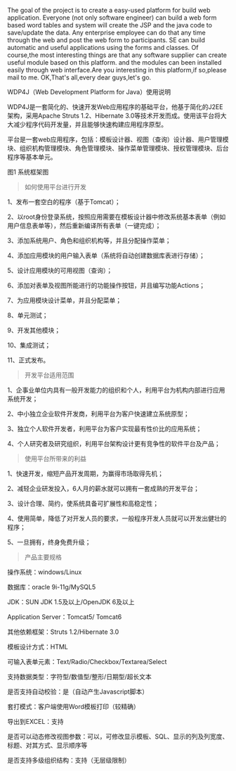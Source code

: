 The goal of the project is to create a easy-used platform for build web application. Everyone (not only software engineer) can build a web form based word tables and system will create the JSP and the java code to save/update the data. Any enterprise employee can do that any time through the web and post the web form to participants. SE can build automatic and useful applications using the forms and classes. Of course,the most interesting things are that any software supplier can create useful module based on this platform. and the modules can been installed easily through web interface.Are you interesting in this platform,if so,please mail to me.
OK,That's all,every dear guys,let's go.

WDP4J（Web Development Platform for Java）使用说明


WDP4J是一套简化的、快速开发Web应用程序的基础平台，他基于简化的J2EE架构，采用Apache Struts 1.2、Hibernate 3.0等技术开发而成。使用该平台将大大减少程序代码开发量，并且能够快速构建应用程序原型。

平台是一套web应用程序，包括：模板设计器、视图（查询）设计器、用户管理模块、组织机构管理模块、角色管理模块、操作菜单管理模块、授权管理模块、后台程序等基本单元。


图1 系统框架图


> 如何使用平台进行开发


1、发布一套空白的程序（基于Tomcat）；

2、以root身份登录系统，按照应用需要在模板设计器中修改系统基本表单（例如用户信息表单等），然后重新编译所有表单（一键完成）；

3、添加系统用户、角色和组织机构等，并且分配操作菜单；

4、添加应用模块的用户输入表单（系统将自动创建数据库表进行存储）；

5、设计应用模块的可用视图（查询）；

6、添加对表单及视图所能进行的功能操作按钮，并且编写功能Actions；

7、为应用模块设计菜单，并且分配菜单；

8、单元测试；

9、开发其他模块；

10、集成测试；

11、正式发布。

> 开发平台适用范围

1、企事业单位内具有一般开发能力的组织和个人，利用平台为机构内部进行应用系统开发；

2、中小独立企业软件开发商，利用平台为客户快速建立系统原型；

3、独立个人软件开发者，利用平台为客户实现最有性价比的应用系统；

4、个人研究者及研究组织，利用平台架构设计更有竞争性的软件平台及产品；

> 使用平台所带来的利益

1、快速开发，缩短产品开发周期，为赢得市场取得先机；

2、减轻企业研发投入，6人月的薪水就可以拥有一套成熟的开发平台；

3、设计合理、简约，使系统具备可扩展性和高稳定性；

4、使用简单，降低了对开发人员的要求，一般程序开发人员就可以开发出健壮的程序；

5、一旦拥有，终身免费升级；

> 产品主要规格

操作系统：windows/Linux

数据库：oracle 9i-11g/MySQL5

JDK：SUN JDK 1.5及以上/OpenJDK 6及以上

Application Server：Tomcat5/ Tomcat6

其他依赖框架：Struts 1.2/Hibernate 3.0

模板设计方式：HTML

可输入表单元素：Text/Radio/Checkbox/Textarea/Select

支持数据类型：字符型/数值型/整形/日期型/超长文本

是否支持自动校验：是（自动产生Javascript脚本）

套打模式：客户端使用Word模板打印（较精确）

导出到EXCEL：支持

是否可以动态修改视图参数：可以，可修改显示模板、SQL、显示的列及列宽度、标题、对其方式、显示顺序等

是否支持多级组织结构：支持（无层级限制）